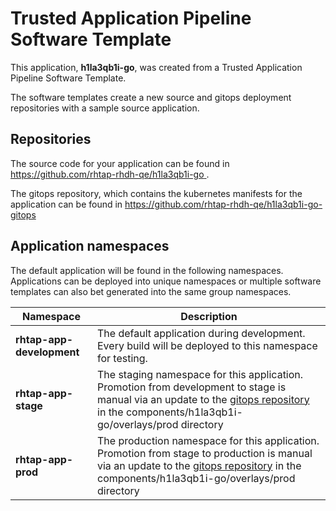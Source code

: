 # Trusted Application Pipeline Software Template

This application, **h1la3qb1i-go**, was created from a Trusted Application Pipeline Software Template.

The software templates create a new source and gitops deployment repositories with a sample source application. 

## Repositories

The source code for your application can be found in [https://github.com/rhtap-rhdh-qe/h1la3qb1i-go ](https://github.com/rhtap-rhdh-qe/h1la3qb1i-go ).
 
The gitops repository, which contains the kubernetes manifests for the application can be found in 
[https://github.com/rhtap-rhdh-qe/h1la3qb1i-go-gitops ](https://github.com/rhtap-rhdh-qe/h1la3qb1i-go-gitops ) 

## Application namespaces 

The default application will be found in the following namespaces. Applications can be deployed into unique namespaces or multiple software templates can also bet generated into the same group namespaces.  

|  Namespace   |  Description   |  
| -------- | -------- |   
| **rhtap-app-development** | The default application during development. Every build will be deployed to this namespace for testing. | 
| **rhtap-app-stage** | The staging namespace for this application. Promotion from development to stage is manual via an update to the [gitops repository](https://github.com/rhtap-rhdh-qe/h1la3qb1i-go-gitops ) in the components/h1la3qb1i-go/overlays/prod directory |  
| **rhtap-app-prod** | The production namespace for this application. Promotion from stage to production is manual via an update to the [gitops repository](https://github.com/rhtap-rhdh-qe/h1la3qb1i-go-gitops ) in the components/h1la3qb1i-go/overlays/prod directory | 
